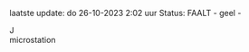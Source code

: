 laatste update: 
do 26-10-2023  2:02   uur 
Status: FAALT - geel - 
<div class="service R">J</div><div class="service Y">microstation</div>